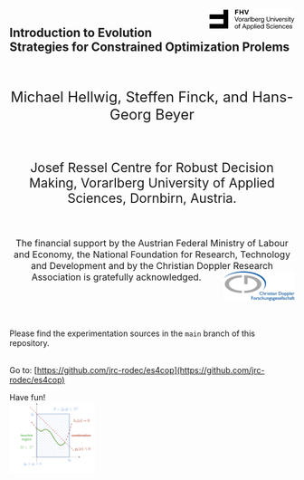  
<img src="./img/FHVlogo.png" align="right" style="display: block; margin: auto;" width=30%>

<h2>Introduction to Evolution Strategies for  Constrained Optimization Prolems </h2>
<br>  
<p style="text-align:center;font-size: 19pt">Michael Hellwig, Steffen Finck, and Hans-Georg Beyer</p>
<br>
<p style="text-align:center;font-size: 17pt">Josef Ressel Centre for Robust Decision Making, Vorarlberg University of Applied Sciences, Dornbirn, Austria.</p>

<br>

<p style="text-align:center;font-size: 12pt">The financial support by the Austrian Federal Ministry of Labour and Economy, the National Foundation for Research, Technology and Development and by the Christian Doppler Research Association is gratefully acknowledged. <img src="./img/CDGlogo.png" align="right" class="center" width=25%></p>
<br>
<br>
<br>

Please find the experimentation sources in the `main` branch of this repository.<br>
<br>

Go to: [https://github.com/jrc-rodec/es4cop](https://github.com/jrc-rodec/es4cop)
<br>

Have fun! <br>
<img src="./img/test-combi_t.png" align="left" class="center" width=30%>
